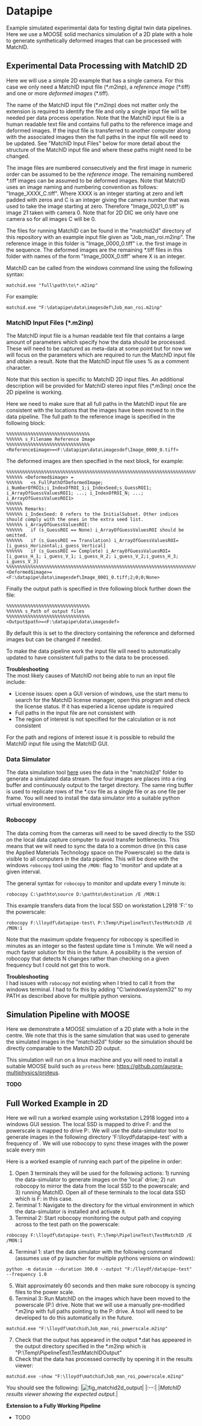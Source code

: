 # Datapipe
Example simulated experimental data for testing digital twin data pipelines. Here we use a MOOSE solid mechanics simulation of a 2D plate with a hole to generate synthetically deformed images that can be processed with MatchID.

## Experimental Data Processing with MatchID 2D
Here we will use a simple 2D example that has a single camera. For this case we only need a MatchID input file (\*.m2inp), a *reference image* (\*.tiff) and one or more *deformed images* (\*.tiff).

The name of the MatchID input file (\*.m2inp) does not matter only the extension is required to identify the file and only a single input file will be needed per data process operation. Note that the MatchID input file is a human readable text file and contains full paths to the reference image and deformed images. If the input file is transferred to another computer along with the associated images then the full paths in the input file will need to be updated. See "MatchID Input Files" below for more detail about the structure of the MatchID input file and where these paths might need to be changed.

The image files are numbered consecutively and the first image in numeric order can be assumed to be the *reference image*. The remaining numbered *.tiff images can be assumed to be deformed images. Note that MatchID uses an image naming and numbering convention as follows: "Image_XXXX_C.tiff". Where XXXX is an integer starting at zero and left padded with zeros and C is an integer giving the camera number that was used to take the image starting at zero. Therefore "Image_0021_0.tiff" is image 21 taken with camera 0. Note that for 2D DIC we only have one camera so for all images C will be 0.

The files for running MatchID can be found in the "matchid2d" directory of this repository with an example input file given as "Job_man_roi.m2inp". The reference image in this folder is "Image_0000_0.tiff" i.e. the first image in the sequence. The deformed images are the remaining \*.tiff files in this folder with names of the form "Image_000X_0.tiff" where X is an integer.

MatchID can be called from the windows command line using the following syntax:
```shell
matchid.exe "full\path\to\*.m2inp"
```

For example:
```shell
matchid.exe "F:\datapipe\data\imagesdef\Job_man_roi.m2inp"
```

### MatchID Input Files (\*.m2inp)
The MatchID input file is a human readable text file that contains a large amount of parameters which specify how the data should be processed. These will need to be captured as meta-data at some point but for now we will focus on the parameters which are required to run the MatchID input file and obtain a result. Note that the MatchID input file uses \% as a comment character.

Note that this section is specific to MatchID 2D input files. An additional description will be provided for MatchID stereo input files (\*.m3inp) once the 2D pipeline is working.

Here we need to make sure that all full paths in the MatchID input file are consistent with the locations that the images have been moved to in the data pipeline. The full path to the reference image is specified in the following block:
```
%%%%%%%%%%%%%%%%%%%%%%%%%%%%%%%
%%%%%% s_Filename Reference Image
%%%%%%%%%%%%%%%%%%%%%%%%%%%%%%%
<Reference$image>=<F:\datapipe\data\imagesdef\Image_0000_0.tiff>
```

The deformed images are then specified in the next block, for example:
```
%%%%%%%%%%%%%%%%%%%%%%%%%%%%%%%%%%%%%%%%%%%%%%%%%%%%%%%%%%%%%%%%%%%%%%%%%%%%%%%%%%%%%%%%%%%%%%%%%%%%%%%%%%%%%%
%%%%%% <Deformed$image> =
%%%%%% 	 <s_FullPathOfDeformedImage; i_NumberOfROIs;i_IndexOfROI_1;i_IndexSeed;s_GuessROI1;  i_ArrayOfGuessValuesROI1; ...; i_IndexOfROI_N; ...; i_ArrayOfGuessValuesROI1>
%%%%%%
%%%%%% Remarks:
%%%%%% i_IndexSeed: 0 refers to the InitialSubset. Other indices should comply with the ones in the extra seed list.
%%%%%% i_ArrayOfGuessValuesROI:
%%%%%% 	 if (s_GuessROI == None) i_ArrayOfGuessValuesROI should be omitted.
%%%%%% 	 if (s_GuessROI == Translation) i_ArrayOfGuessValuesROI= [i_guess_Horizontal;i_guess_Vertical]
%%%%%% 	 if (s_GuessROI == Complete) i_ArrayOfGuessValuesROI= [i_guess_H_1; i_guess_V_1; i_guess_H_2; i_guess_V_2;i_guess_H_3; i_guess_V_3]
%%%%%%%%%%%%%%%%%%%%%%%%%%%%%%%%%%%%%%%%%%%%%%%%%%%%%%%%%%%%%%%%%%%%%%%%%%%%%%%%%%%%%%%%%%%%%%%%%%%%%%%%%%%%%%
<Deformed$image>=<F:\datapipe\data\imagesdef\Image_0001_0.tiff;2;0;0;None>
```

Finally the output path is specified in thre following block further down the file:
```
%%%%%%%%%%%%%%%%%%%%%%%%%%%%%%%
%%%%%% s_Path of output files
%%%%%%%%%%%%%%%%%%%%%%%%%%%%%%%
<Output$path>=<F:\datapipe\data\imagesdef>
```
By default this is set to the directory containing the reference and deformed images but can be changed if needed.

To make the data pipeline work the input file will need to automatically updated to have consistent full paths to the data to be processed.

**Troubleshooting**  
The most likely causes of MatchID not being able to run an input file include:
- License issues: open a GUI version of windows, use the start menu to search for the MatchID license manager, open this program and check the license status. If it has experied a license update is required
- Full paths in the input file are not consistent with  
- The region of interest is not specified for the calculation or is not consistent

For the path and regions of interest issue it is possible to rebuild the MatchID input file using the MatchID GUI.

### Data Simulator
The data simulation tool [here](https://github.com/Applied-Materials-Technology/data-simulator) uses the data in the "matchid2d" folder to generate a simulated data stream. The four images are places into a ring buffer and continuously output to the target directory. The same ring buffer is used to replicate rows of the \*.csv file as a single file or as one file per frame. You will need to install the data simulator into a suitable python virtual environment.

### Robocopy
The data coming from the cameras will need to be saved directly to the SSD on the local data capture computer to avoid transfer bottlenecks. This means that we will need to sync the data to a common drive (in this case the Applied Materials Technology space on the Powerscale) so the data is visible to all computers in the data pipeline. This will be done with the windows `robocopy` tool using the `/MON:` flag to 'monitor' and update at a given interval.

The general syntax for `robocopy` to monitor and update every 1 minute is:
```
robocopy C:\pathto\source D:\pathto\destination /E /MON:1
```

This example transfers data from the local SSD on workstation L2918 'F:' to the powerscale:
```
robocopy F:\lloydf\datapipe-test\ P:\Temp\PipelineTest\TestMatchID /E /MON:1
```
Note that the maximum update frequency for robocopy is specified in minutes as an integer so the fastest update time is 1 minute. We will need a much faster solution for this in the future. A possibility is the version of robocopy that detects N changes rather than checking on a given frequency but I could not get this to work.

**Troubleshooting**  
I had issues with `robocopy` not existing when I tried to call it from the windows terminal. I had to fix this by adding "C:\windows\system32" to my PATH as described above for multiple python versions.

## Simulation Pipeline with MOOSE
Here we demonstrate a MOOSE simulation of a 2D plate with a hole in the centre. We note that this is the same simulation that was used to generate the simulated images in the "matchid2d" folder so the simulation should be directly comparable to the MatchID 2D output.

This simulation will run on a linux machine and you will need to install a suitable MOOSE build such as `proteus` here: https://github.com/aurora-multiphysics/proteus. 

**TODO**

## Full Worked Example in 2D
Here we will run a worked example using workstation L2918 logged into a windows GUI session. The local SSD is mapped to drive F: and the powerscale is mapped to drive P:. We will use the data-simulator tool to generate images in the following directory 'F:\lloydf\datapipe-test\' with a frequency of . We will use robocopy to sync these images with the power scale every min

Here is a worked example of running each part of the pipeline in order:

1. Open 3 terminals they will be used for the following actions: 1) running the data-simulator to generate images on the 'local' drive; 2) run robocopy to mirror the data from the local SSD to the powerscale; and 3) running MatchID. Open all of these terminals to the local data SSD which is F: in this case.
2. Terminal 1: Navigate to the directory for the virtual environment in which the data-simulator is installed and activate it.
3. Terminal 2: Start robocopy monitoring the output path and copying across to the test path on the powerscale:
```
robocopy F:\lloydf\datapipe-test\ P:\Temp\PipelineTest\TestMatchID /E /MON:1
```
4. Terminal 1: start the data simulator with the following command (assumes use of py launcher for multiple pythons versions on windows):
 ```
python -m datasim --duration 300.0 --output "F:/lloydf/datapipe-test" --frequency 1.0
 ```
5. Wait approximately 60 seconds and then make sure robocopy is syncing files to the power scale.
6. Terminal 3: Run MatchID on the images which have been moved to the powerscale (P:) drive. Note that we will use a manually pre-modified \*.m2inp with full paths pointing to the P: drive. A tool will need to be developed to do this automatically in the future.
```
matchid.exe "F:\lloydf\matchid\Job_man_roi_powerscale.m2inp"
```
7. Check that the output has appeared in the output \*.dat has appeared in the output directory specified in the \*.m2inp which is "P:\Temp\PipelineTest\TestMatchIDOutput"
8. Check that the data has processed correctly by opening it in the results viewer:
```
matchid.exe -show "F:\lloydf\matchid\Job_man_roi_powerscale.m2inp"
```
You should see the following:
|![fig_matchid2d_output](readmedata/MatchIDOutput.png)|
|:--:|
|*MatchID results viewer showing the expected output.*|

**Extension to a Fully Working Pipeline**  
- TODO